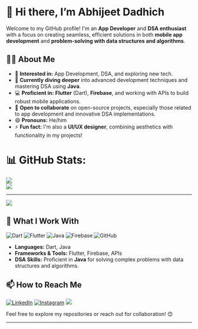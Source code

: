 # 👋 Hi there, I’m Abhijeet Dadhich

Welcome to my GitHub profile! I'm an **App Developer** and **DSA enthusiast** with a focus on creating seamless, efficient solutions in both **mobile app development** and **problem-solving with data structures and algorithms**.

## 👨‍💻 About Me

- 👀 **Interested in:** App Development, DSA, and exploring new tech.
- 🌱 **Currently diving deeper** into advanced development techniques and mastering DSA using **Java**.
- 💻 **Proficient in:** **Flutter** (Dart), **Firebase**, and working with APIs to build robust mobile applications.
- 💞️ **Open to collaborate** on open-source projects, especially those related to app development and innovative DSA implementations.
- 😄 **Pronouns:** He/him
- ⚡ **Fun fact:** I'm also a **UI/UX designer**, combining aesthetics with functionality in my projects!

# 📊 GitHub Stats:
![](https://nirzak-streak-stats.vercel.app/?user=abhi-apk&theme=dark&hide_border=false)<br/>
![](https://github-readme-stats.vercel.app/api/top-langs/?username=abhi-apk&theme=dark&hide_border=false&include_all_commits=true&count_private=false&layout=compact)

---
[![](https://visitcount.itsvg.in/api?id=abhi-apk&icon=0&color=0)](https://visitcount.itsvg.in)

## 🔨 What I Work With

<p align="left">
  <img src="https://img.shields.io/badge/Dart-0175C2?style=for-the-badge&logo=dart&logoColor=white" alt="Dart"/>
  <img src="https://img.shields.io/badge/Flutter-02569B?style=for-the-badge&logo=flutter&logoColor=white" alt="Flutter"/>
  <img src="https://img.shields.io/badge/Java-ED8B00?style=for-the-badge&logo=java&logoColor=white" alt="Java"/>
  <img src="https://img.shields.io/badge/Firebase-FFCA28?style=for-the-badge&logo=firebase&logoColor=white" alt="Firebase"/>
  <img src="https://img.shields.io/badge/GitHub-181717?style=for-the-badge&logo=github&logoColor=white" alt="GitHub"/>
</p>

- **Languages:** Dart, Java
- **Frameworks & Tools:** Flutter, Firebase, APIs
- **DSA Skills:** Proficient in **Java** for solving complex problems with data structures and algorithms.

## 📫 How to Reach Me

<p align="left">
  <a href="https://www.linkedin.com/in/abhi-apk/"><img src="https://img.shields.io/badge/LinkedIn-%230077B5.svg?style=for-the-badge&logo=linkedin&logoColor=white" alt="LinkedIn"/></a>
  <a href="https://www.instagram.com/abhijeet.apk/"><img src="https://img.shields.io/badge/Instagram-%23E4405F.svg?style=for-the-badge&logo=instagram&logoColor=white" alt="Instagram"/></a>
  <a href="https://twitter.com/abhijeetd_apk"><img src="https://img.shields.io/badge/-%2314171A.svg?style=for-the-badge&logo=x&logoColor=white"/></a>
</p>

Feel free to explore my repositories or reach out for collaboration! 😊

---

<!---
abhijeetdadhich/abhijeetdadhich is a ✨ special ✨ repository because its `README.md` (this file) appears on your GitHub profile.
You can click the Preview link to take a look at your changes.
--->
